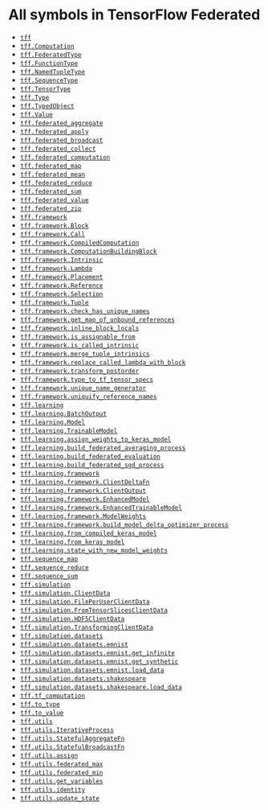 # All symbols in TensorFlow Federated

*   <a href="./tff.md"><code>tff</code></a>
*   <a href="./tff/Computation.md"><code>tff.Computation</code></a>
*   <a href="./tff/FederatedType.md"><code>tff.FederatedType</code></a>
*   <a href="./tff/FunctionType.md"><code>tff.FunctionType</code></a>
*   <a href="./tff/NamedTupleType.md"><code>tff.NamedTupleType</code></a>
*   <a href="./tff/SequenceType.md"><code>tff.SequenceType</code></a>
*   <a href="./tff/TensorType.md"><code>tff.TensorType</code></a>
*   <a href="./tff/Type.md"><code>tff.Type</code></a>
*   <a href="./tff/TypedObject.md"><code>tff.TypedObject</code></a>
*   <a href="./tff/Value.md"><code>tff.Value</code></a>
*   <a href="./tff/federated_aggregate.md"><code>tff.federated_aggregate</code></a>
*   <a href="./tff/federated_apply.md"><code>tff.federated_apply</code></a>
*   <a href="./tff/federated_broadcast.md"><code>tff.federated_broadcast</code></a>
*   <a href="./tff/federated_collect.md"><code>tff.federated_collect</code></a>
*   <a href="./tff/federated_computation.md"><code>tff.federated_computation</code></a>
*   <a href="./tff/federated_map.md"><code>tff.federated_map</code></a>
*   <a href="./tff/federated_mean.md"><code>tff.federated_mean</code></a>
*   <a href="./tff/federated_reduce.md"><code>tff.federated_reduce</code></a>
*   <a href="./tff/federated_sum.md"><code>tff.federated_sum</code></a>
*   <a href="./tff/federated_value.md"><code>tff.federated_value</code></a>
*   <a href="./tff/federated_zip.md"><code>tff.federated_zip</code></a>
*   <a href="./tff/framework.md"><code>tff.framework</code></a>
*   <a href="./tff/framework/Block.md"><code>tff.framework.Block</code></a>
*   <a href="./tff/framework/Call.md"><code>tff.framework.Call</code></a>
*   <a href="./tff/framework/CompiledComputation.md"><code>tff.framework.CompiledComputation</code></a>
*   <a href="./tff/framework/ComputationBuildingBlock.md"><code>tff.framework.ComputationBuildingBlock</code></a>
*   <a href="./tff/framework/Intrinsic.md"><code>tff.framework.Intrinsic</code></a>
*   <a href="./tff/framework/Lambda.md"><code>tff.framework.Lambda</code></a>
*   <a href="./tff/framework/Placement.md"><code>tff.framework.Placement</code></a>
*   <a href="./tff/framework/Reference.md"><code>tff.framework.Reference</code></a>
*   <a href="./tff/framework/Selection.md"><code>tff.framework.Selection</code></a>
*   <a href="./tff/framework/Tuple.md"><code>tff.framework.Tuple</code></a>
*   <a href="./tff/framework/check_has_unique_names.md"><code>tff.framework.check_has_unique_names</code></a>
*   <a href="./tff/framework/get_map_of_unbound_references.md"><code>tff.framework.get_map_of_unbound_references</code></a>
*   <a href="./tff/framework/inline_block_locals.md"><code>tff.framework.inline_block_locals</code></a>
*   <a href="./tff/framework/is_assignable_from.md"><code>tff.framework.is_assignable_from</code></a>
*   <a href="./tff/framework/is_called_intrinsic.md"><code>tff.framework.is_called_intrinsic</code></a>
*   <a href="./tff/framework/merge_tuple_intrinsics.md"><code>tff.framework.merge_tuple_intrinsics</code></a>
*   <a href="./tff/framework/replace_called_lambda_with_block.md"><code>tff.framework.replace_called_lambda_with_block</code></a>
*   <a href="./tff/framework/transform_postorder.md"><code>tff.framework.transform_postorder</code></a>
*   <a href="./tff/framework/type_to_tf_tensor_specs.md"><code>tff.framework.type_to_tf_tensor_specs</code></a>
*   <a href="./tff/framework/unique_name_generator.md"><code>tff.framework.unique_name_generator</code></a>
*   <a href="./tff/framework/uniquify_reference_names.md"><code>tff.framework.uniquify_reference_names</code></a>
*   <a href="./tff/learning.md"><code>tff.learning</code></a>
*   <a href="./tff/learning/BatchOutput.md"><code>tff.learning.BatchOutput</code></a>
*   <a href="./tff/learning/Model.md"><code>tff.learning.Model</code></a>
*   <a href="./tff/learning/TrainableModel.md"><code>tff.learning.TrainableModel</code></a>
*   <a href="./tff/learning/assign_weights_to_keras_model.md"><code>tff.learning.assign_weights_to_keras_model</code></a>
*   <a href="./tff/learning/build_federated_averaging_process.md"><code>tff.learning.build_federated_averaging_process</code></a>
*   <a href="./tff/learning/build_federated_evaluation.md"><code>tff.learning.build_federated_evaluation</code></a>
*   <a href="./tff/learning/build_federated_sgd_process.md"><code>tff.learning.build_federated_sgd_process</code></a>
*   <a href="./tff/learning/framework.md"><code>tff.learning.framework</code></a>
*   <a href="./tff/learning/framework/ClientDeltaFn.md"><code>tff.learning.framework.ClientDeltaFn</code></a>
*   <a href="./tff/learning/framework/ClientOutput.md"><code>tff.learning.framework.ClientOutput</code></a>
*   <a href="./tff/learning/framework/EnhancedModel.md"><code>tff.learning.framework.EnhancedModel</code></a>
*   <a href="./tff/learning/framework/EnhancedTrainableModel.md"><code>tff.learning.framework.EnhancedTrainableModel</code></a>
*   <a href="./tff/learning/framework/ModelWeights.md"><code>tff.learning.framework.ModelWeights</code></a>
*   <a href="./tff/learning/framework/build_model_delta_optimizer_process.md"><code>tff.learning.framework.build_model_delta_optimizer_process</code></a>
*   <a href="./tff/learning/from_compiled_keras_model.md"><code>tff.learning.from_compiled_keras_model</code></a>
*   <a href="./tff/learning/from_keras_model.md"><code>tff.learning.from_keras_model</code></a>
*   <a href="./tff/learning/state_with_new_model_weights.md"><code>tff.learning.state_with_new_model_weights</code></a>
*   <a href="./tff/sequence_map.md"><code>tff.sequence_map</code></a>
*   <a href="./tff/sequence_reduce.md"><code>tff.sequence_reduce</code></a>
*   <a href="./tff/sequence_sum.md"><code>tff.sequence_sum</code></a>
*   <a href="./tff/simulation.md"><code>tff.simulation</code></a>
*   <a href="./tff/simulation/ClientData.md"><code>tff.simulation.ClientData</code></a>
*   <a href="./tff/simulation/FilePerUserClientData.md"><code>tff.simulation.FilePerUserClientData</code></a>
*   <a href="./tff/simulation/FromTensorSlicesClientData.md"><code>tff.simulation.FromTensorSlicesClientData</code></a>
*   <a href="./tff/simulation/HDF5ClientData.md"><code>tff.simulation.HDF5ClientData</code></a>
*   <a href="./tff/simulation/TransformingClientData.md"><code>tff.simulation.TransformingClientData</code></a>
*   <a href="./tff/simulation/datasets.md"><code>tff.simulation.datasets</code></a>
*   <a href="./tff/simulation/datasets/emnist.md"><code>tff.simulation.datasets.emnist</code></a>
*   <a href="./tff/simulation/datasets/emnist/get_infinite.md"><code>tff.simulation.datasets.emnist.get_infinite</code></a>
*   <a href="./tff/simulation/datasets/emnist/get_synthetic.md"><code>tff.simulation.datasets.emnist.get_synthetic</code></a>
*   <a href="./tff/simulation/datasets/emnist/load_data.md"><code>tff.simulation.datasets.emnist.load_data</code></a>
*   <a href="./tff/simulation/datasets/shakespeare.md"><code>tff.simulation.datasets.shakespeare</code></a>
*   <a href="./tff/simulation/datasets/shakespeare/load_data.md"><code>tff.simulation.datasets.shakespeare.load_data</code></a>
*   <a href="./tff/tf_computation.md"><code>tff.tf_computation</code></a>
*   <a href="./tff/to_type.md"><code>tff.to_type</code></a>
*   <a href="./tff/to_value.md"><code>tff.to_value</code></a>
*   <a href="./tff/utils.md"><code>tff.utils</code></a>
*   <a href="./tff/utils/IterativeProcess.md"><code>tff.utils.IterativeProcess</code></a>
*   <a href="./tff/utils/StatefulAggregateFn.md"><code>tff.utils.StatefulAggregateFn</code></a>
*   <a href="./tff/utils/StatefulBroadcastFn.md"><code>tff.utils.StatefulBroadcastFn</code></a>
*   <a href="./tff/utils/assign.md"><code>tff.utils.assign</code></a>
*   <a href="./tff/utils/federated_max.md"><code>tff.utils.federated_max</code></a>
*   <a href="./tff/utils/federated_min.md"><code>tff.utils.federated_min</code></a>
*   <a href="./tff/utils/get_variables.md"><code>tff.utils.get_variables</code></a>
*   <a href="./tff/utils/identity.md"><code>tff.utils.identity</code></a>
*   <a href="./tff/utils/update_state.md"><code>tff.utils.update_state</code></a>
